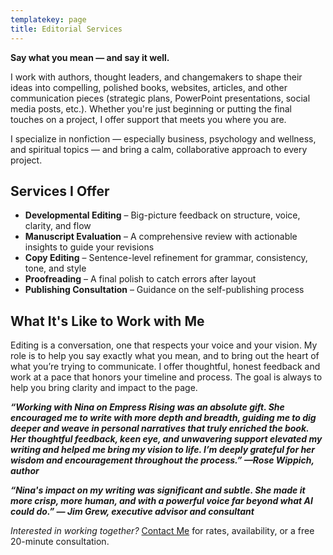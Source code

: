 ```yaml
---
templatekey: page
title: Editorial Services
---
```

**Say what you mean — and say it well.**

I work with authors, thought leaders, and changemakers to shape their ideas into compelling,
polished books, websites, articles, and other communication pieces (strategic plans,
PowerPoint presentations, social media posts, etc.). Whether you're just beginning or putting
the final touches on a project, I offer support that meets you where you are.

I specialize in nonfiction — especially business, psychology and wellness, and spiritual topics —
and bring a calm, collaborative approach to every project.

## **Services I Offer**
- **Developmental Editing** – Big-picture feedback on structure, voice, clarity, and flow
- **Manuscript Evaluation** – A comprehensive review with actionable insights to guide your
revisions
- **Copy Editing** – Sentence-level refinement for grammar, consistency, tone, and style
- **Proofreading** – A final polish to catch errors after layout
- **Publishing Consultation** – Guidance on the self-publishing process

## **What It's Like to Work with Me**

Editing is a conversation, one that respects your voice and your vision. My role is to help you
say exactly what you mean, and to bring out the heart of what you’re trying to communicate. I
offer thoughtful, honest feedback and work at a pace that honors your timeline and process.
The goal is always to help you bring clarity and impact to the page.

**_“Working with Nina on Empress Rising was an absolute gift. She encouraged me to write with
more depth and breadth, guiding me to dig deeper and weave in personal narratives that truly
enriched the book. Her thoughtful feedback, keen eye, and unwavering support elevated my
writing and helped me bring my vision to life. I’m deeply grateful for her wisdom and
encouragement throughout the process.” —Rose Wippich, author_**

**_“Nina's impact on my writing was significant and subtle. She made it more crisp, more human,
and with a powerful voice far beyond what AI could do.” — Jim Grew, executive advisor and
consultant_**

_Interested in working together?_ [Contact Me](/contact) for rates, availability, or a free 20-minute
consultation.
